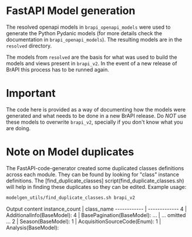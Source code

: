 # FastAPI Model generation

The resolved openapi models in `brapi_openapi_models` were used to generate the Python Pydanic models (for more details check the documentation in `brapi_openapi_models`). The resulting models are in the `resolved` directory.

The models from `resolved` are the basis for what was used to build the models and views present in `brapi_v2`.
In the event of a new release of BrAPI this process has to be runned again.

# Important

The code here is provided as a way of documenting how the models were generated and what needs to be done in a new BrAPI release. Do *NOT* use these models to overwrite `brapi_v2`, specially if you don't know what you are doing.

# Note on Model duplicates

The FastAPI-code-generator created some duplicated classes definitions across each module. They can be found by looking for "class" instance definitions. The [find_duplicate_classes] script(find_duplicate_classes.sh) will help in finding these duplicates so they can be edited.
Example usage:
```sh
modelgen_utils/find_duplicate_classes.sh brapi_v2
```
Output content
instance_count | class_name
------------ | -------------
   4 | AdditionalInfo(BaseModel):
   4 | BasePagination(BaseModel):
   ... | ... omitted ...
   2 | Season(BaseModel):
   1 | AcquisitionSourceCode(Enum):
   1 | Analysis(BaseModel):
